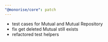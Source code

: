 ```yaml
---
"@monorise/core": patch
---
```


- test cases for Mutual and Mutual Repository
- fix get deleted Mutual still exists
- refactored test helpers
